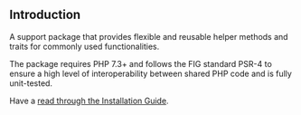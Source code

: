 ## Introduction

A support package that provides flexible and reusable helper methods and traits for commonly used functionalities.

The package requires PHP 7.3+ and follows the FIG standard PSR-4 to ensure a high level of interoperability between shared PHP code and is fully unit-tested.

Have a [read through the Installation Guide](#installation).

